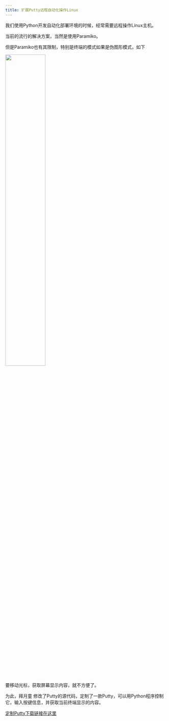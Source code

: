 ```yaml
---
title: 扩展Putty远程自动化操作Linux
---
```


我们使用Python开发自动化部署环境的时候，经常需要远程操作Linux主机。

当前的流行的解决方案，当然是使用Paramiko。

但是Paramiko也有其限制，特别是终端的模式如果是伪图形模式，如下

<img src='http://www.serverlab.ca/imgs/figures/29-figure-01.png' width='50%'/>

要移动光标，获取屏幕显示内容，就不方便了。

为此，拜月童 修改了Putty的源代码，定制了一款Putty，可以用Python程序控制它，输入按键信息，并获取当前终端显示的内容。


[定制Putty下载链接在这里]()
